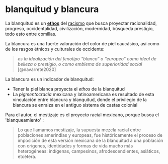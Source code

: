# blanquitud y blancura

La blanquitud es un **[ethos](ethos.md)** del [racismo](racismo.md) que busca proyectar racionalidad, progreso, occidentalidad, civilización, modernidad, búsqueda prestigio, todo esto entre comillas.

La blancura es una fuerte valoración del color de piel caucásico, así como de los rasgos étnicos y culturales de occidente:

 >
 > *es la idealización del fenotipo “blanco” o “europeo” como ideal de belleza o prestigio, o como emblema de superioridad social* [@navarrete2020]

La blancura es un indicador de blanquitud:

* Tener la piel blanca proyecta el *ethos* de la blanquitud
* La *pigmentocracia* mexicana y latinoamericana es resultado de esta vinculación entre blancura y blanquitud, donde el privilegio de la blancura se enraiza en el antiguo sistema de castas colonial

Para el autor, el mestizaje es el proyecto racial mexicano, porque busca el 'blanqueamiento' :

 >
 > Lo que llamamos mestizaje, la supuesta mezcla racial entre poblaciones amerindias y europeas, fue históricamente el proceso de imposición de esta versión mexicana de la blanquitud a una población con orígenes, identidades y formas de vida mucho más heterogéneas: indígenas, campesinos, afrodescendientes, asiáticos, etcétera.
